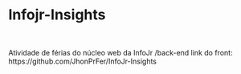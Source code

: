 <h1>Infojr-Insights</h1>
<br>
<p>
Atividade de férias do núcleo web da InfoJr /back-end link do front:
https://github.com/JhonPrFer/InfoJr-Insights
  </p>

